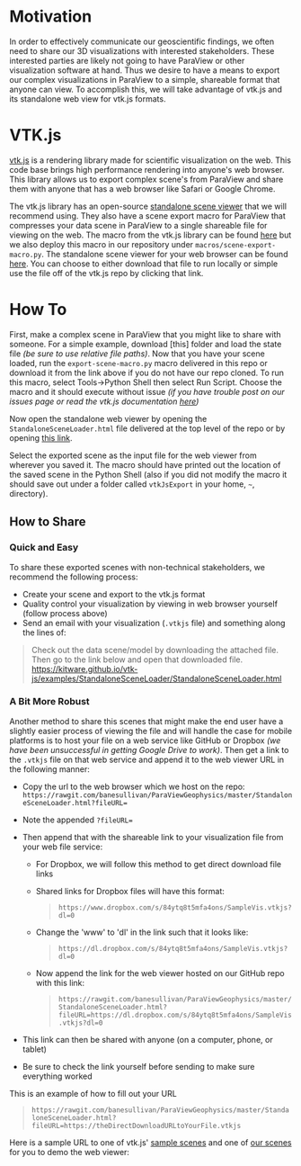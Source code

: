 # Motivation
In order to effectively communicate our geoscientific findings, we often need to share our 3D visualizations with interested stakeholders. These interested parties are likely not going to have ParaView or other visualization software at hand. Thus we desire to have a means to export our complex visualizations in ParaView to a simple, shareable format that anyone can view. To accomplish this, we will take advantage of vtk.js and its standalone web view for vtk.js formats.

# VTK.js
[vtk.js](https://kitware.github.io/vtk-js/) is a rendering library made for scientific visualization on the web. This code base brings high performance rendering into anyone's web browser. This library allows us to export complex scene's from ParaView and share them with anyone that has a web browser like Safari or Google Chrome.

The vtk.js library has an open-source [standalone scene viewer](https://kitware.github.io/vtk-js/examples/StandaloneSceneLoader.html) that we will recommend using. They also have a scene export macro for ParaView that compresses your data scene in ParaView to a single shareable file for viewing on the web. The macro from the vtk.js library can be found [here](https://raw.githubusercontent.com/Kitware/vtk-js/master/Utilities/ParaView/export-scene-macro.py) but we also deploy this macro in our repository under `macros/scene-export-macro.py`. The standalone scene viewer for your web browser can be found [here](https://kitware.github.io/vtk-js/examples/StandaloneSceneLoader/StandaloneSceneLoader.html). You can choose to either download that file to run locally or simple use the file off of the vtk.js repo by clicking that link.

# How To
First, make a complex scene in ParaView that you might like to share with someone. For a simple example, download [this] folder and load the state file *(be sure to use relative file paths)*. Now that you have your scene loaded, run the `export-scene-macro.py` macro delivered in this repo or download it from the link above if you do not have our repo cloned. To run this macro, select Tools->Python Shell then select Run Script. Choose the macro and it should execute without issue *(if you have trouble post on our issues page or read the vtk.js documentation [here](https://kitware.github.io/vtk-js/examples/StandaloneSceneLoader.html))*

Now open the standalone web viewer by opening the `StandaloneSceneLoader.html` file delivered at the top level of the repo or by opening [this link](https://kitware.github.io/vtk-js/examples/StandaloneSceneLoader/StandaloneSceneLoader.html).

Select the exported scene as the input file for the web viewer from wherever you saved it. The macro should have printed out the location of the saved scene in the Python Shell (also if you did not modify the macro it should save out under a folder called `vtkJsExport` in your home, `~`, directory).

## How to Share

### Quick and Easy
To share these exported scenes with non-technical stakeholders, we recommend the following process:

- Create your scene and export to the vtk.js format
- Quality control your visualization by viewing in web browser yourself (follow process above)
- Send an email with your visualization (`.vtkjs` file) and something along the lines of:


> Check out the data scene/model by downloading the attached file. Then go to the link below and open that downloaded file.
> https://kitware.github.io/vtk-js/examples/StandaloneSceneLoader/StandaloneSceneLoader.html


### A Bit More Robust
Another method to share this scenes that might make the end user have a slightly easier process of viewing the file and will handle the case for mobile platforms is to host your file on a web service like GitHub or Dropbox *(we have been unsuccessful in getting Google Drive to work)*. Then get a link to the `.vtkjs` file on that web service and append it to the web viewer URL in the following manner:

- Copy the url to the web browser which we host on the repo: `https://rawgit.com/banesullivan/ParaViewGeophysics/master/StandaloneSceneLoader.html?fileURL=`
- Note the appended `?fileURL=`
- Then append that with the shareable link to your visualization file from your web file service:
    - For Dropbox, we will follow this method to get direct download file links
    - Shared links for Dropbox files will have this format:

        > `https://www.dropbox.com/s/84ytq8t5mfa4ons/SampleVis.vtkjs?dl=0`

    - Change the 'www' to 'dl' in the link such that it looks like:

        > `https://dl.dropbox.com/s/84ytq8t5mfa4ons/SampleVis.vtkjs?dl=0`

    - Now append the link for the web viewer hosted on our GitHub repo with this link:

        > `https://rawgit.com/banesullivan/ParaViewGeophysics/master/StandaloneSceneLoader.html?fileURL=https://dl.dropbox.com/s/84ytq8t5mfa4ons/SampleVis.vtkjs?dl=0`


- This link can then be shared with anyone (on a computer, phone, or tablet)
- Be sure to check the link yourself before sending to make sure everything worked

This is an example of how to fill out your URL

> `https://rawgit.com/banesullivan/ParaViewGeophysics/master/StandaloneSceneLoader.html?fileURL=https://theDirectDownloadURLtoYourFile.vtkjs`

Here is a sample URL to one of vtk.js' [sample scenes](https://rawgit.com/banesullivan/ParaViewGeophysics/master/StandaloneSceneLoader.html?fileURL=https://data.kitware.com/api/v1/file/587003d08d777f05f44a5c99/download) and one of [our scenes](https://rawgit.com/banesullivan/ParaViewGeophysics/master/StandaloneSceneLoader.html?fileURL=https://dl.dropbox.com/s/84ytq8t5mfa4ons/SampleVis.vtkjs?dl=0) for you to demo the web viewer:
